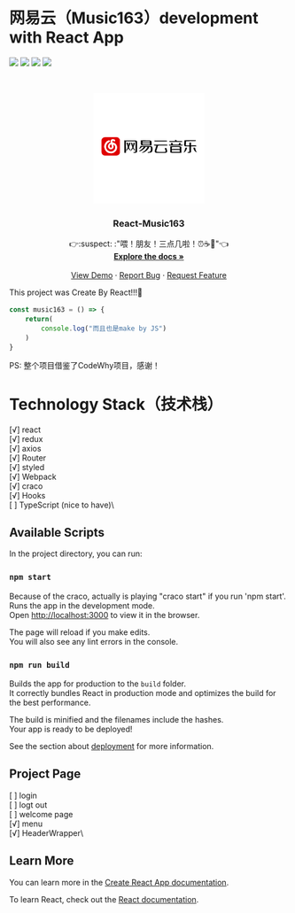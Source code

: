 # 网易云（Music163）development with React App
![](https://img.shields.io/badge/React-xxx-blue)
![](https://img.shields.io/badge/npm-xxx-black)
![](https://img.shields.io/badge/redux-xxx-blue)
![](https://img.shields.io/badge/Hooks-xxx-blue)

<!-- PROJECT LOGO -->
<br />
<p align="center">
  <a href="https://github.com/Jonathan6026/react_music163">
    <img src="网易云音乐-01.png" alt="Logo" width="200" height="200" ;>
  </a>

  <h3 align="center">React-Music163</h3>

  <p align="center">
    👉:suspect: :"喂！朋友！三点几啦！⏰☕🍋"👈
    <br />
    <a href="https://github.com/Jonathan6026/react_music163"><strong>Explore the docs »</strong></a>
    <br />
    <br />
    <a href="https://github.com/Jonathan6026/react_music163">View Demo</a>
    ·
    <a href="https://github.com/Jonathan6026/react_music163">Report Bug</a>
    ·
    <a href="https://github.com/Jonathan6026/react_music163">Request Feature</a>
  </p>
</p>

This project was Create By React!!!👀
```js
const music163 = () => {
    return(
        console.log("而且也是make by JS")
    )
}
```
PS: 整个项目借鉴了CodeWhy项目，感谢！
# Technology Stack（技术栈）
[√] react\
[√] redux\
[√] axios\
[√] Router\
[√] styled\
[√] Webpack\
[√] craco\
[√] Hooks\
[ ] TypeScript (nice to have)\

## Available Scripts

In the project directory, you can run:

### `npm start`

Because of the craco, actually is playing "craco start" if you run 'npm start'.
Runs the app in the development mode.\
Open [http://localhost:3000](http://localhost:3000) to view it in the browser.

The page will reload if you make edits.\
You will also see any lint errors in the console.

### `npm run build`

Builds the app for production to the `build` folder.\
It correctly bundles React in production mode and optimizes the build for the best performance.

The build is minified and the filenames include the hashes.\
Your app is ready to be deployed!

See the section about [deployment](https://facebook.github.io/create-react-app/docs/deployment) for more information.

## Project Page

[ ] login\
[ ] logt out\
[ ] welcome page\
[√] menu\
[√] HeaderWrapper\



## Learn More

You can learn more in the [Create React App documentation](https://facebook.github.io/create-react-app/docs/getting-started).

To learn React, check out the [React documentation](https://reactjs.org/).

